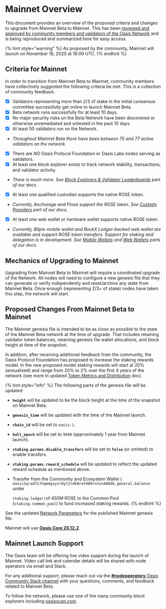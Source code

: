 # Mainnet Overview

This document provides an overview of the proposed criteria and changes to upgrade from Mainnet Beta to Mainnet. This has been [reviewed and approved by community members and validators of the Oasis Network](https://github.com/oasisprotocol/community-forum/issues/1) and is being reproduced and summarized here for easy access.

{% hint style="warning" %}
As proposed by the community, Mainnet will launch on November 18, 2020 at 16:00 UTC.
{% endhint %}

## Criteria for Mainnet

In order to transition from Mainnet Beta to Mainnet, community members have collectively suggested the following criteria be met. This is a collection of community feedback.

* [x]  Validators representing more than 2/3 of stake in the initial consensus committee successfully get online to launch Mainnet Beta.
* [x]  Beta network runs successfully for at least 10 days.
* [x]  No major security risks on the Beta Network have been discovered or otherwise unremediated and untested in the past 10 days.
* [x]  At least 50 validators run on the Network.
  * _Throughout Mainnet Beta there have been between 75 and 77 active validators on the network._
* [x]  There are NO Oasis Protocol Foundation or Oasis Labs nodes serving as validators.
* [x]  At least one block explorer exists to track network stability, transactions, and validator activity.
  * _There is much more. See_ [_Block Explorers & Validator Leaderboards_](https://docs.oasis.dev/general/community-resources/community-made-resources#block-explorers-validator-leaderboards) _part of our docs._
* [x]  At least one qualified custodian supports the native ROSE token.
  * _Currently, Anchorage and Finoa support the ROSE token. See_ [_Custody Providers_](https://docs.oasis.dev/general/use-your-tokens/holding-tokens/custody-providers) _part of our docs._
* [x]  At least one web wallet or hardware wallet supports native ROSE token.
  * _Currently, Bitpie mobile wallet and RockX Ledger-backed web wallet are available and support ROSE token transfers. Support for staking and delegation is in development. See_ [_Mobile Wallets_](https://docs.oasis.dev/general/use-your-tokens/mobile-wallets) _and_ [_Web Wallets_](https://docs.oasis.dev/general/use-your-tokens/web-wallets) _parts of our docs._

## Mechanics of Upgrading to Mainnet

Upgrading from Mainnet Beta to Mainnet will require a coordinated upgrade of the Network. All nodes will need to configure a new genesis file that they can generate or verify independently and reset/archive any state from Mainnet Beta. Once enough \(representing 2/3+ of stake\) nodes have taken this step, the network will start.

## Proposed Changes From Mainnet Beta to Mainnet

The Mainnet genesis file is intended to be as close as possible to the state of the Mainnet Beta network at the time of upgrade. That includes retaining validator token balances, retaining genesis file wallet allocations, and block height at time of the snapshot.

In addition, after receiving additional feedback from the community, the Oasis Protocol Foundation has proposed to increase the staking rewards model. In the new proposed model staking rewards will start at 20% \(annualized\) and range from 20% to 2% over the first 4 years of the network \(see more in updated [Token Metrics and Distribution](https://docs.oasis.dev/oasis-network-primer/token-metrics-and-distribution) doc\).

{% hint style="info" %}
The following parts of the genesis file will be updated:

* **`height`** will be updated to be the block height at the time of the snapshot on Mainnet Beta.
* **`genesis_time`** will be updated with the time of the Mainnet launch.
* **`chain_id`** will be set to `oasis-1`.
* **`halt_epoch`** will be set to `9940` \(approximately 1 year from Mainnet launch\).
* **`staking.params.disable_transfers`** will be set to **`false`** \(or omitted\) to enable transfers.
* **`staking.params.reward_schedule`** will be updated to reflect the updated reward schedule as mentioned above.
* Transfer from the Community and Ecosystem Wallet \(  `oasis1qrad7s7nqm4gvyzr8yt2rdk0ref489rn3vn400d6.general.balance` under 

  `staking.ledger)`of 450M ROSE to the Common Pool \(`staking.common_pool`\) to fund increased staking rewards.
{% endhint %}

See the updated [Network Parameters](../oasis-network/network-parameters.md) for the published Mainnet genesis file.

Mainnet will use [**Oasis Core 20.12.2**](https://github.com/oasisprotocol/oasis-core/releases/tag/v20.12.2).

## Mainnet Launch Support

The Oasis team will be offering live video support during the launch of Mainnet. Video call link and calendar details will be shared with node operators via email and Slack.

For any additional support, please reach out via the [**\#nodeoperators** Oasis Community Slack channel](../oasis-network/connect-with-us.md) with your questions, comments, and feedback related to Mainnet Beta.

To follow the network, please use one of the many community block explorers including [oasisscan.com](https://www.oasisscan.com/). 

